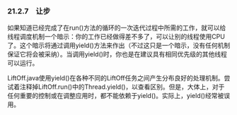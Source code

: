 ### 21.2.7　让步

如果知道已经完成了在run()方法的循环的一次迭代过程中所需的工作，就可以给线程调度机制一个暗示：你的工作已经做得差不多了，可以让别的线程使用CPU了。这个暗示将通过调用yield()方法来作出（不过这只是一个暗示，没有任何机制保证它将会被采纳）。当调用yield()时，你也是在建议具有相同优先级的其他线程可以运行。

LiftOff.java使用yield()在各种不同的LiftOff任务之间产生分布良好的处理机制。尝试着注释掉LiftOff.run()中的Thread.yield()，以查看区别。但是，大体上，对于任何重要的控制或在调整应用时，都不能依赖于yield()。实际上，yield()经常被误用。